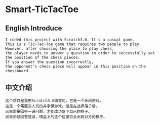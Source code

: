 # Smart-TicTacToe
## English Introduce
    I coded this project with Scratch3.0. It's a casual game. 
    This is a Tic-Tac-Toe game that requires two people to play. 
    However, after choosing the place to play chess,
    the player needs to answer a question in order to successfully set  the position of the chess pieces.
    If you answer the question incorrectly,
    the opponent's chess piece will appear in this position on the chessboard.
## 中文介绍
    这个项目是我用Scratch3.0编写的，它是一个休闲游戏。
    这是一个需要双人玩的井字棋游戏。但是在选择落子后，
    玩家需要回答一道问题，才能成功落下自己的棋子。
    如果问题回答错误，棋盘上的这个位置将会出现对方的棋子。
